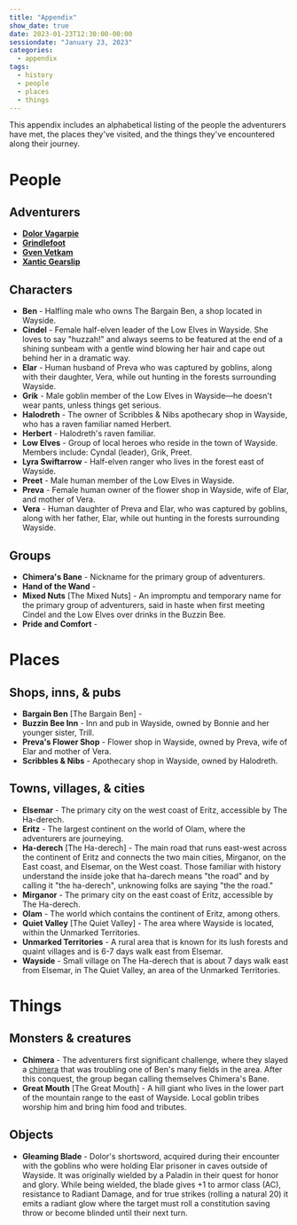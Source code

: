 ```yaml
---
title: "Appendix"
show_date: true
date: 2023-01-23T12:30:00-00:00
sessiondate: "January 23, 2023"
categories:
  - appendix
tags:
  - history
  - people
  - places
  - things
---
```


This appendix includes an alphabetical listing of the people the adventurers have met,
the places they've visited, and the things they've encountered along their journey.

# People

## Adventurers

*   **[Dolor Vagarpie](/adventurers/dolor-vagarpie/)**
*   **[Grindlefoot](/adventurers/grindlefoot/)**
*   **[Gven Vetkam](/adventurers/gven-vetkam/)**
*   **[Xantic Gearslip](/adventurers/xantic-gearslip/)**

## Characters

*   **Ben** - Halfling male who owns The Bargain Ben, a shop located in Wayside.
*   **Cindel** - Female half-elven leader of the Low Elves in Wayside. She loves
    to say "huzzah!" and always seems to be featured at the end of a shining sunbeam
    with a gentle wind blowing her hair and cape out behind her in a dramatic way.
*   **Elar** - Human husband of Preva who was captured by goblins, along with their
    daughter, Vera, while out hunting in the forests surrounding Wayside.
*   **Grik** - Male goblin member of the Low Elves in Wayside—he doesn't wear pants,
    unless things get serious.
*   **Halodreth** - The owner of Scribbles & Nibs apothecary shop in Wayside, who
    has a raven familiar named Herbert.
*   **Herbert** - Halodreth's raven familiar.
*   **Low Elves** - Group of local heroes who reside in the town of Wayside. Members
    include: Cyndal (leader), Grik, Preet.
*   **Lyra Swiftarrow** - Half-elven ranger who lives in the forest east of Wayside.
*   **Preet** - Male human member of the Low Elves in Wayside.
*   **Preva** - Female human owner of the flower shop in Wayside, wife of Elar, and
    mother of Vera.
*   **Vera** - Human daughter of Preva and Elar, who was captured by goblins, along with
    her father, Elar, while out hunting in the forests surrounding Wayside.

## Groups

*   **Chimera's Bane** - Nickname for the primary group of adventurers. 
*   **Hand of the Wand** -
*   **Mixed Nuts** [The Mixed Nuts] - An impromptu and temporary name for the primary
    group of adventurers, said in haste when first meeting Cindel and the Low Elves
    over drinks in the Buzzin Bee.
*   **Pride and Comfort** -

# Places

## Shops, inns, & pubs

*   **Bargain Ben** [The Bargain Ben] - 
*   **Buzzin Bee Inn** - Inn and pub in Wayside, owned by Bonnie and her younger
    sister, Trill.
*   **Preva's Flower Shop** - Flower shop in Wayside, owned by Preva, wife of Elar
    and mother of Vera.
*   **Scribbles & Nibs** - Apothecary shop in Wayside, owned by Halodreth.

## Towns, villages, & cities

*   **Elsemar** - The primary city on the west coast of Eritz, accessible by The Ha-derech.
*   **Eritz** - The largest continent on the world of Olam, where the adventurers are journeying.
*   **Ha-derech** [The Ha-derech] - The main road that runs east-west across the continent of Eritz
    and connects the two main cities, Mirganor, on the East coast, and Elsemar, on the West coast.
    Those familiar with history understand the inside joke that ha-darech means "the road" and
    by calling it "the ha-derech", unknowing folks are saying "the the road."
*   **Mirganor** - The primary city on the east coast of Eritz, accessible by The Ha-derech.
*   **Olam** - The world which contains the continent of Eritz, among others.
*   **Quiet Valley** [The Quiet Valley] - The area where Wayside is located, within the Unmarked Territories.
*   **Unmarked Territories** - A rural area that is known for its lush forests and quaint villages
    and is 6-7 days walk east from Elsemar.
*   **Wayside** - Small village on The Ha-derech that is about 7 days walk east from Elsemar, in
    The Quiet Valley, an area of the Unmarked Territories.

# Things

## Monsters & creatures

*   **Chimera** - The adventurers first significant challenge, where they slayed a
    [chimera](https://forgottenrealms.fandom.com/wiki/Chimera) that was troubling one
    of Ben's many fields in the area. After this conquest, the group began calling
    themselves Chimera's Bane.
*   **Great Mouth** [The Great Mouth] - A hill giant who lives in the lower part of
    the mountain range to the east of Wayside. Local goblin tribes worship him and
    bring him food and tributes.

## Objects

*   **Gleaming Blade** - Dolor's shortsword, acquired during their encounter with the goblins
    who were holding Elar prisoner in caves outside of Wayside. It was originally wielded by a
    Paladin in their quest for honor and glory. While being wielded, the blade gives +1 to armor
    class (AC), resistance to Radiant Damage, and for true strikes (rolling a natural 20) it
    emits a radiant glow where the target must roll a constitution saving throw or become blinded
    until their next turn.
